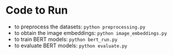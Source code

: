 # Code to Run
- to preprocess the datasets: `python preprocessing.py`
- to obtain the image embeddings: `python image_embeddings.py`
- to train BERT models: `python bert_run.py`
- to evaluate BERT models: `python evaluate.py`